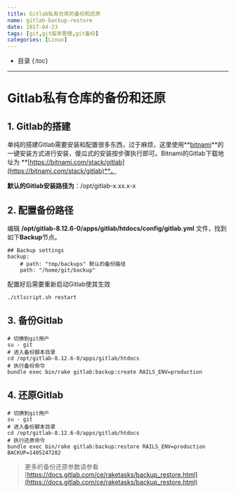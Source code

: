 ```yaml
---
title: Gitlab私有仓库的备份和还原
name: gitlab-backup-restore
date: 2017-04-23
tags: [git,git版本管理,git备份]
categories: [Linux]
---
```


* 目录
{:toc}

---

# Gitlab私有仓库的备份和还原

## 1. Gitlab的搭建

单纯的搭建Gitlab需要安装和配置很多东西，过于麻烦，这里使用**[bitnami](https://bitnami.com)**的一键安装方式进行安装，傻瓜式的安装按步骤执行即可。Bitnami的Gitlab下载地址为 **[https://bitnami.com/stack/gitlab](https://bitnami.com/stack/gitlab)**。

**默认的Gitlab安装路径为**：/opt/gitlab-x.xx.x-x

## 2. 配置备份路径

编辑 **/opt/gitlab-8.12.6-0/apps/gitlab/htdocs/config/gitlab.yml** 文件，找到如下**Backup**节点。

```
## Backup settings
backup:
	# path: "tmp/backups" 默认的备份路径
	path: "/home/git/backup"
```

配置好后需要重新启动Gitlab使其生效

```shell
./ctlscript.sh restart
```

## 3. 备份Gitlab

```shell
# 切换到git用户
su - git
# 进入备份脚本目录
cd /opt/gitlab-8.12.6-0/apps/gitlab/htdocs
# 执行备份命令
bundle exec bin/rake gitlab:backup:create RAILS_ENV=production
```

## 4. 还原Gitlab
```shell
# 切换到git用户
su - git
# 进入备份脚本目录
cd /opt/gitlab-8.12.6-0/apps/gitlab/htdocs
# 执行还原命令
bundle exec bin/rake gitlab:backup:restore RAILS_ENV=production BACKUP=1405247282
```

> 更多的备份还原参数请参看 [https://docs.gitlab.com/ce/raketasks/backup_restore.html](https://docs.gitlab.com/ce/raketasks/backup_restore.html)